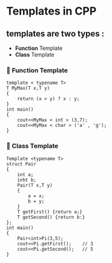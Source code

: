 # Templates in CPP
## templates are two types :

 - **Function** Template
 - **Class** Template
 
### :apple: **Function** Template

    template < typename T>
    T MyMax(T x,T y)
    {
    	return (x > y) ? x : y;
    }
    int main()
    {
    	cout<<MyMax < int > (3,7);
    	cout<<MyMax < char > ('a' , 'g');
    }

### :grapes: Class Template

    Template <typename T>
    struct Pair
    {
	    int a;
	    inht b;
	    Pair(T x,T y)
	    {
		    a = x;
		    b = y;
	    }
	    T getFirst() {return a;}
	    T getSecond() {return b:}
    }; 
    int main()
    {
	    Pair<int>Pi(3,5);
	    cout<<Pi.getFirst();	// 3
	    cout<<Pi.getSecond();	// 5
    }
